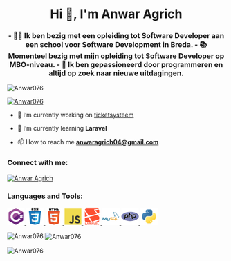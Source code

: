 <h1 align="center">Hi 👋, I'm Anwar Agrich</h1>
<h3 align="center">- 👨‍💻 Ik ben bezig met een opleiding tot Software Developer aan een school voor Software Development in Breda.    
  - 📚 Momenteel bezig met mijn opleiding tot Software Developer op MBO-niveau. 
  - 🌱 Ik ben gepassioneerd door programmeren en altijd op zoek naar nieuwe uitdagingen.</h3>

<p align="left"> <img src="https://komarev.com/ghpvc/?username=Anwar076&label=Profile%20views&color=0e75b6&style=flat" alt="Anwar076" /> </p>

<p align="left"> <a href="https://github.com/ryo-ma/github-profile-trophy"><img src="https://github-profile-trophy.vercel.app/?username=Anwar076" alt="Anwar076" /></a> </p>

- 🔭 I’m currently working on [ticketsysteem](https://github.com/Anwar076/ticketsystem)

- 🌱 I’m currently learning **Laravel**

- 📫 How to reach me **anwaragrich04@gmail.com**

<h3 align="left">Connect with me:</h3>
<p align="left">
<a href="https://www.linkedin.com/in/anwar-agrich-612138250/" target="blank"><img align="center" src="https://raw.githubusercontent.com/rahuldkjain/github-profile-readme-generator/master/src/images/icons/Social/linked-in-alt.svg" alt="Anwar Agrich" height="30" width="40" /></a>
</p>

<h3 align="left">Languages and Tools:</h3>
<p align="left"> <a href="https://www.w3schools.com/cs/" target="_blank" rel="noreferrer"> <img src="https://raw.githubusercontent.com/devicons/devicon/master/icons/csharp/csharp-original.svg" alt="csharp" width="40" height="40"/> </a> <a href="https://www.w3schools.com/css/" target="_blank" rel="noreferrer"> <img src="https://raw.githubusercontent.com/devicons/devicon/master/icons/css3/css3-original-wordmark.svg" alt="css3" width="40" height="40"/> </a> <a href="https://www.w3.org/html/" target="_blank" rel="noreferrer"> <img src="https://raw.githubusercontent.com/devicons/devicon/master/icons/html5/html5-original-wordmark.svg" alt="html5" width="40" height="40"/> </a> <a href="https://developer.mozilla.org/en-US/docs/Web/JavaScript" target="_blank" rel="noreferrer"> <img src="https://raw.githubusercontent.com/devicons/devicon/master/icons/javascript/javascript-original.svg" alt="javascript" width="40" height="40"/> </a> <a href="https://laravel.com/" target="_blank" rel="noreferrer"> <img src="https://raw.githubusercontent.com/devicons/devicon/master/icons/laravel/laravel-plain-wordmark.svg" alt="laravel" width="40" height="40"/> </a> <a href="https://www.mysql.com/" target="_blank" rel="noreferrer"> <img src="https://raw.githubusercontent.com/devicons/devicon/master/icons/mysql/mysql-original-wordmark.svg" alt="mysql" width="40" height="40"/> </a> <a href="https://www.php.net" target="_blank" rel="noreferrer"> <img src="https://raw.githubusercontent.com/devicons/devicon/master/icons/php/php-original.svg" alt="php" width="40" height="40"/> </a> <a href="https://www.python.org" target="_blank" rel="noreferrer"> <img src="https://raw.githubusercontent.com/devicons/devicon/master/icons/python/python-original.svg" alt="python" width="40" height="40"/> </a> </p>

<!-- Voor de taalstatistieken -->
<p><img align="left" src="https://github-readme-stats.vercel.app/api/top-langs?username=Anwar076&show_icons=true&locale=en&layout=compact&bg_color=000000&text_color=FFFFFF" alt="Anwar076" /></p>


<!-- Voor de GitHub-statistieken -->
<p>&nbsp;<img align="center" src="https://github-readme-stats.vercel.app/api?username=Anwar076&show_icons=true&locale=en&bg_color=000000&text_color=FFFFFF" alt="Anwar076" /></p>

<!-- Voor de GitHub streak-statistieken -->
<p><img align="center" src="https://github-readme-streak-stats.herokuapp.com/?user=Anwar076&background=000000&stroke=FFFFFF&currStreakLabel=FFFFFF&sideNums=FFFFFF&currStreakNum=FFFFFF&dates=FFFFFF" alt="Anwar076" /></p>
